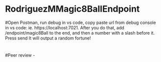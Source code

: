 # RodriguezMMagic8BallEndpoint
#Open Postman, run debug in vs code, copy paste url from debug console in vs code: ie. https://localhost:7021. After you do that, add /endpoint/magic8Ball to the end, and then a number with a slash before it. Press send It will output a random fortune!
#
#Peer review - 

